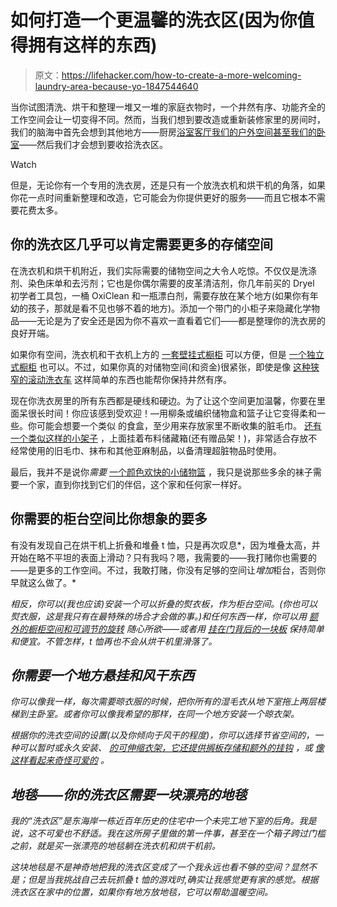 # 如何打造一个更温馨的洗衣区(因为你值得拥有这样的东西)

> 原文：<https://lifehacker.com/how-to-create-a-more-welcoming-laundry-area-because-yo-1847544640>

当你试图清洗、烘干和整理一堆又一堆的家庭衣物时，一个井然有序、功能齐全的工作空间会让一切变得不同。然而，当我们想到要改造或重新装修家里的房间时，我们的脑海中首先会想到其他地方——厨房[浴室](https://lifehacker.com/how-to-spruce-up-your-bathroom-for-less-than-100-1847346001)[客厅](https://lifehacker.com/how-to-renovate-your-living-room-without-spending-renov-1847550002)[我们的户外空间](https://lifehacker.com/how-to-spruce-up-your-outdoor-living-space-in-the-cheap-1847492628)[甚至我们的卧室](https://lifehacker.com/how-to-give-your-bedroom-a-makeover-in-the-cheapest-way-1847540136)——然后我们才会想到要收拾洗衣区。

Watch

但是，无论你有一个专用的洗衣房，还是只有一个放洗衣机和烘干机的角落，如果你花一点时间重新整理和改造，它可能会为你提供更好的服务——而且它根本不需要花费太多。

## 你的洗衣区几乎可以肯定需要更多的存储空间

在洗衣机和烘干机附近，我们实际需要的储物空间之大令人吃惊。不仅仅是洗涤剂、染色床单和去污剂；它也是你偶尔需要的皮革清洁剂，你几年前买的 Dryel 初学者工具包，一桶 OxiClean 和一瓶漂白剂，需要存放在某个地方(如果你有年幼的孩子，那就是看不见也够不着的地方)。添加一个带门的小柜子来隐藏化学物品——无论是为了安全还是因为你不喜欢一直看着它们——都是整理你的洗衣房的良好开端。

如果你有空间，洗衣机和干衣机上方的 [一套壁挂式橱柜](https://www.walmart.com/ip/Prepac-Elite-54-Wall-Cabinet-White/22624009?wmlspartner=wlpa&selectedSellerId=0) 可以方便，但是 [一个独立式橱柜](https://www.homedepot.com/p/Redmon-Contemporary-Country-23-5-in-W-x-11-75-in-D-x-23-5-in-H-Free-Standing-Double-Door-Cabinet-With-Shaker-Panels-in-White-5234WH/312155034?source=shoppingads&locale=en-US) 也可以。不过，如果你真的对储物空间(和资金)很紧张，即使是像 [这种狭窄的滚动洗衣车](https://www.wayfair.com/storage-organization/pdp/wayfair-basics-rolling-household-laundry-cart-w004530837.html?categoryid=1874097&placement=1&slot=0&sponsoredid=0fa6c6a96b29c6f6a865d20e87371bdaf7ca69bf504dbbd00d4024a5a1dce02d&_txid=I%2FWEwmEpGy2Cb%2ByWx1j3Ag%3D%3D&isB2b=0&auctionId=17a171f5-6fa5-4294-ad49-7837b01ed437) 这样简单的东西也能帮你保持井然有序。

现在你洗衣房里的所有东西都是硬线和硬边。为了让这个空间更加温馨，你要在里面呆很长时间！你应该感到受欢迎！—用柳条或编织储物盒和篮子让它变得柔和一些。你可能会想要一个类似 的食盒，至少用来存放家里不断收集的脏毛巾。 [还有一个类似这样的小架子](https://www.wayfair.com/storage-organization/pdp/bay-isle-home-bamboo-hamper-w005931085.html) ，上面挂着布料储藏箱(还有赠品架！)，非常适合存放不经常使用的旧毛巾、抹布和其他亚麻制品，以备清理超脏物品时使用。

最后，我并不是说你*需要* [一个颜色欢快的小储物篮](https://www.overstock.com/Home-Garden/Colonial-Mills-Kanter-Simple-Solids-Small-10-x-10-x-8-Storage-Basket-With-Accent-Handles/14035127/product.html?kwds=small%20basket&refccid=6ZGD75HDR67ZS22FGLIWUNU5SY&rfmt=&searchidx=16) ，我只是说那些多余的袜子需要一个家，直到你找到它们的伴侣，这个家和任何家一样好。

## 你需要的柜台空间比你想象的要多

有没有发现自己在烘干机上折叠和堆叠 t 恤，只是再次叹息*，因为堆叠太高，并开始在略不平坦的表面上滑动？只有我吗？嗯，我需要的——我打赌你也需要的——是更多的工作空间。不过，我敢打赌，你没有足够的空间让*增加*柜台，否则你早就这么做了。*

*相反，你可以(我也应该)安装一个可以折叠的熨衣板，作为柜台空间。(你也可以熨衣服，这是我只有在最特殊的场合才会做的事。)和任何东西一样，你可以用 [额外的橱柜空间和可调节的旋转](https://www.homedepot.com/p/IRON-A-WAY-Premier-Electric-Ironing-Center-with-Adjustable-Swivel-AE46WDU/301420416?source=shoppingads&locale=en-US) 随心所欲——或者用 [挂在门背后的一块板](https://www.walmart.com/ip/Honey-Can-Do-Over-The-Door-Rust-Resistant-Ironing-Board-Blue/17108609?wmlspartner=wlpa&selectedSellerId=0) 保持简单和便宜。不管怎样，t 恤再也不会从烘干机里滑落了。*

## *你需要一个地方悬挂和风干东西*

*你可以像我一样，每次需要晾衣服的时候，把你所有的湿毛衣从地下室拖上两层楼梯到主卧室。或者你可以像我希望的那样，在同一个地方安装一个晾衣架。*

*根据你的洗衣空间的设置(以及你倾向于风干的程度)，你可以选择节省空间的，一种可以暂时或永久安装、 [的可伸缩衣架，它还提供搁板存储和额外的挂钩](https://www.wayfair.com/Dotted-Line%E2%84%A2--Folding-Drying-Rack-X116042722-L3759-K~W005931611.html?refid=FR49-W005931611_949819834&PiID%5B%5D=949819834) ，或 [像这样看起来奇怪可爱的](https://www.wayfair.com/Rebrilliant--WallMounted-Drying-Rack-X114792745-L3759-K~W003681634.html?refid=FR49-W003681634) 。*

## *地毯——你的洗衣区需要一块漂亮的地毯*

*我的“洗衣区”是东海岸一栋近百年历史的住宅中一个未完工地下室的后角。我是说，这不可爱也不舒适。我在这所房子里做的第一件事，甚至在一个箱子跨过门槛之前，就是买一张漂亮的地毯躺在洗衣机和烘干机前。*

*这块地毯是不是神奇地把我的洗衣区变成了一个我永远也看不够的空间？显然不是；但是当我挑战自己去玩抓叠 t 恤的游戏时,确实让我感觉更有家的感觉。根据洗衣区在家中的位置，如果你有地方放地毯，它可以帮助温暖空间。*